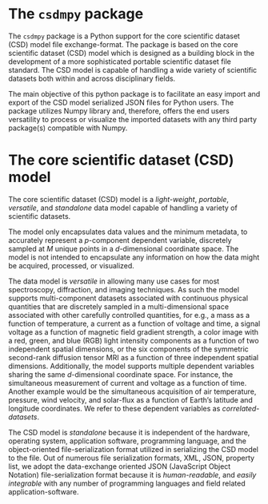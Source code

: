 
The `csdmpy` package
====================

The `csdmpy` package is a Python support for the core scientific
dataset (CSD) model file exchange-format.
The package is based on the core scientific dataset (CSD) model which is
designed as a building block in the development of a more sophisticated
portable scientific dataset file standard.
The CSD model is capable of handling a wide variety of
scientific datasets both within and across disciplinary fields.

The main objective of this python package is to facilitate an easy import and
export of the CSD model serialized JSON files for Python users. The
package utilizes Numpy library and, therefore, offers the end users versatility
to process or visualize the imported datasets with any third party package(s)
compatible with Numpy.

The core scientific dataset (CSD) model
=======================================

The core scientific dataset (CSD) model is a *light-weight*, *portable*,
*versatile*, and *standalone* data model capable of handling a variety of
scientific datasets.

The model only encapsulates
data values and the minimum metadata, to accurately represent a *p*-component
dependent variable,
discretely sampled at *M* unique points in a *d*-dimensional coordinate space.
The model is not intended to encapsulate
any information on how the data might be acquired, processed, or visualized.

The data model is *versatile* in allowing many use cases for most spectroscopy,
diffraction, and imaging techniques. As
such the model supports multi-component datasets associated with continuous
physical quantities that are discretely sampled in a multi-dimensional space
associated with other carefully controlled quantities, for e.g., a mass as a
function of temperature, a current as a function of voltage and time, a signal
voltage as a function of magnetic field gradient strength, a color image with
a red, green, and blue (RGB) light intensity components as a function of two
independent spatial dimensions, or the six components of the symmetric
second-rank diffusion tensor MRI as a function of three independent spatial
dimensions. Additionally, the model supports multiple dependent variables
sharing the same *d*-dimensional coordinate space. For instance,
the simultaneous measurement of current and voltage as a function of time.
Another example would be the simultaneous acquisition of air temperature,
pressure, wind velocity, and
solar-flux as a function of Earth’s latitude and longitude coordinates. We
refer to these dependent variables as *correlated-datasets*.

The CSD model is *standalone* because it is independent of the hardware,
operating system, application software, programming language, and the
object-oriented file-serialization format utilized in serializing the CSD model
to the file. Out of numerous file serialization formats, XML, JSON, property
list, we adopt the data-exchange oriented JSON (JavaScript Object Notation)
file-serialization format because it is *human-readable*, and *easily integrable* with any number of programming languages
and field related application-software.
